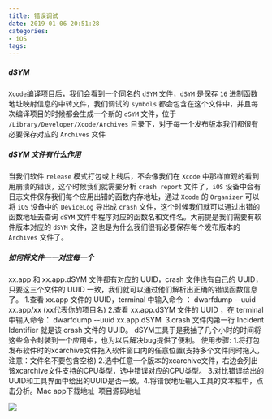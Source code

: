 ```yaml
---
title: 错误调试
date: 2019-01-06 20:51:28
categories:
- iOS
tags:
---
```


##### dSYM
`Xcode`编译项目后，我们会看到一个同名的 `dSYM` 文件，`dSYM` 是保存 `16` 进制函数地址映射信息的中转文件，我们调试的 `symbols` 都会包含在这个文件中，并且每次编译项目的时候都会生成一个新的 `dSYM` 文件，位于 `/Library/Developer/Xcode/Archives` 目录下，对于每一个发布版本我们都很有必要保存对应的 `Archives` 文件 
##### dSYM 文件有什么作用
当我们软件 `release` 模式打包或上线后，不会像我们在 `Xcode` 中那样直观的看到用崩溃的错误，这个时候我们就需要分析 `crash report` 文件了，`iOS` 设备中会有日志文件保存我们每个应用出错的函数内存地址，通过 `Xcode` 的 `Organizer` 可以将 `iOS` 设备中的 `DeviceLog` 导出成 `crash` 文件，这个时候我们就可以通过出错的函数地址去查询 `dSYM` 文件中程序对应的函数名和文件名。大前提是我们需要有软件版本对应的 `dSYM` 文件，这也是为什么我们很有必要保存每个发布版本的 `Archives` 文件了。
##### 如何将文件一一对应每一个 
xx.app 和 xx.app.dSYM 文件都有对应的 UUID，crash 文件也有自己的 UUID，只要这三个文件的 UUID 一致，我们就可以通过他们解析出正确的错误函数信息了。
1.查看 xx.app 文件的 UUID，terminal 中输入命令 ：
dwarfdump --uuid xx.app/xx (xx代表你的项目名)
2.查看 xx.app.dSYM 文件的 UUID ，在 terminal 中输入命令：
dwarfdump --uuid xx.app.dSYM 
3.crash 文件内第一行 Incident Identifier 就是该 crash 文件的 UUID。
dSYM工具于是我抽了几个小时的时间将这些命令封装到一个应用中，也为以后解决bug提供了便利。
使用步骤:
1.将打包发布软件时的xcarchive文件拖入软件窗口内的任意位置(支持多个文件同时拖入，注意：文件名不要包含空格)
2.选中任意一个版本的xcarchive文件，右边会列出该xcarchive文件支持的CPU类型，选中错误对应的CPU类型。
3.对比错误给出的UUID和工具界面中给出的UUID是否一致。4.将错误地址输入工具的文本框中，点击分析。Mac app下载地址  项目源码地址

[^_^]: {% asset_img 1.png 图片说明 %}

![](https://ws1.sinaimg.cn/large/006tKfTcly1g0vdvv07utj30gz0icn3i.jpg)